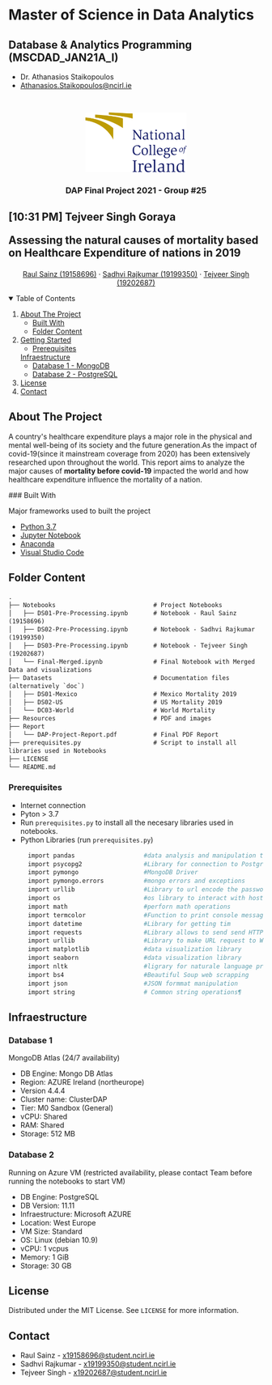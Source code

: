 # Master of Science in Data Analytics
## Database & Analytics Programming (MSCDAD_JAN21A_I)
* Dr. Athanasios Staikopoulos
* Athanasios.Staikopoulos@ncirl.ie

<!-- PROJECT LOGO -->
<br />
<p align="center">
  <a href="https://www.ncirl.ie">
    <img src="Resources/images/NCIRL-logo.png" alt="NCIRL Logo"  width="200">
  </a>

  <h3 align="center">DAP Final Project 2021 - Group #25</h3>
  <h2>[10:31 PM] Tejveer Singh Goraya
    
Assessing the natural causes of mortality based on Healthcare Expenditure of nations in 2019

</h2>
  <p align="center">
    <a href="https://github.com/raulsainz">Raul Sainz (19158696)</a>
    ·
    <a href="https://github.com/sadhvidubey22">Sadhvi Rajkumar (19199350)</a>
    ·
    <a href="https://github.com/tejveersinghgoraya">Tejveer Singh (19202687)</a>
  </p>
</p>



<!-- TABLE OF CONTENTS -->
<details open="open">
  <summary>Table of Contents</summary>
  <ol>
    <li>
      <a href="#about-the-project">About The Project</a>
      <ul>
        <li><a href="#built-with">Built With</a></li>
        <li><a href="#Folder-Content">Folder Content</a></li>
      </ul>
    </li>
    <li>
      <a href="#Folder Content">Getting Started</a>
      <ul>
        <li><a href="#prerequisites">Prerequisites</a></li>
      </ul>
      <a href="#Infraestructure">Infraestructure</a>
      <ul>
        <li><a href="#Database-1">Database 1 - MongoDB</a></li>
        <li><a href="#Database-2">Database 2 - PostgreSQL</a></li>
      </ul>
    </li>
    <li><a href="#license">License</a></li>
    <li><a href="#contact">Contact</a></li>
  </ol>
</details>



<!-- ABOUT THE PROJECT -->
## About The Project
<p>
A country's healthcare expenditure plays a major role in the physical and mental well-being of its society and the future generation.As the impact of covid-19(since it mainstream coverage from 2020) has been extensively researched upon throughout the world. This report aims to analyze the major causes of <b>mortality before covid-19</b> impacted the world and how healthcare expenditure influence the mortality of a nation.
</p>
### Built With

Major frameworks used to built the project
* [Python 3.7](https://www.python.org)
* [Jupyter Notebook](https://jupyter.org)
* [Anaconda](https://www.anaconda.com)
* [Visual Studio Code](https://code.visualstudio.com)



<!-- FOLDER CONTENT-->
## Folder Content

    .
    ├── Notebooks                           # Project Notebooks
    │   ├── DS01-Pre-Processing.ipynb       # Notebook - Raul Sainz (19158696)
    │   ├── DS02-Pre-Processing.ipynb       # Notebook - Sadhvi Rajkumar (19199350)
    │   ├── DS03-Pre-Processing.ipynb       # Notebook - Tejveer Singh (19202687)
    │   └── Final-Merged.ipynb              # Final Notebook with Merged Data and visualizations
    ├── Datasets                            # Documentation files (alternatively `doc`)
    │   ├── DS01-Mexico                     # Mexico Mortality 2019
    │   ├── DS02-US                         # US Mortality 2019
    │   └── DC03-World                      # World Mortality
    ├── Resources                           # PDF and images
    ├── Report                              
    │   └── DAP-Project-Report.pdf          # Final PDF Report
    ├── prerequisites.py                    # Script to install all libraries used in Notebooks 
    ├── LICENSE
    └── README.md


### Prerequisites
* Internet connection
* Pyton > 3.7
* Run `prerequisites.py` to install all the necesary libraries used in notebooks.
* Python Libraries (run `prerequisites.py`)
  ```sh
    import pandas                   #data analysis and manipulation tool
    import psycopg2                 #Library for connection to PostgreSQL
    import pymongo                  #MongoDB Driver
    import pymongo.errors           #mongo errors and exceptions
    import urllib                   #Library to url encode the password
    import os                       #os library to interact with host OS
    import math                     #perforn math operations
    import termcolor                #Function to print console message with colors
    import datetime                 #Library for getting tim
    import requests                 #Library allows to send send HTTP requests
    import urllib                   #Library to make URL request to Wikipedia API
    import matplotlib               #data visualization library 
    import seaborn                  #data visualization library 
    import nltk                     #ligrary for naturale language processing
    import bs4                      #Beautiful Soup web scrapping
    import json                     #JSON formmat manipulation
    import string                   # Common string operations¶
  ```
## Infraestructure
### Database 1
MongoDB Atlas (24/7 availability)
* DB Engine: Mongo DB Atlas
* Region: AZURE Ireland (northeurope)
* Version 4.4.4
* Cluster name: ClusterDAP
* Tier: M0 Sandbox (General)
* vCPU: Shared
* RAM: Shared
* Storage: 512 MB
### Database 2
Running on Azure VM (restricted availability, please contact Team before running the notebooks to start VM)
* DB Engine: PostgreSQL
* DB Version: 11.11
* Infraestructure: Microsoft AZURE
* Location: West Europe
* VM Size: Standard 
* OS: Linux (debian 10.9)
* vCPU: 1 vcpus
* Memory: 1 GiB
* Storage: 30 GB

<!-- LICENSE -->
## License

Distributed under the MIT License. See `LICENSE` for more information.

## Contact
* Raul Sainz - x19158696@student.ncirl.ie
* Sadhvi Rajkumar - x19199350@student.ncirl.ie
* Tejveer Singh - x19202687@student.ncirl.ie
